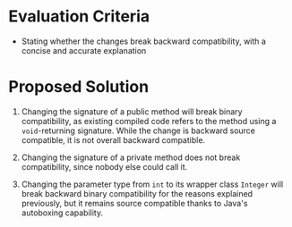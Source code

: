 # Evaluation Criteria

- Stating whether the changes break backward compatibility, with a concise and accurate explanation

# Proposed Solution

1) Changing the signature of a public method will break binary compatibility, as existing compiled code refers to
   the method using a `void`-returning signature. While the change is backward source compatible, it is not overall backward compatible.

2) Changing the signature of a private method does not break compatibility, since nobody else could call it.

3) Changing the parameter type from `int` to its wrapper class `Integer` will break backward binary compatibility for the
   reasons explained previously, but it remains source compatible thanks to Java's autoboxing capability.

